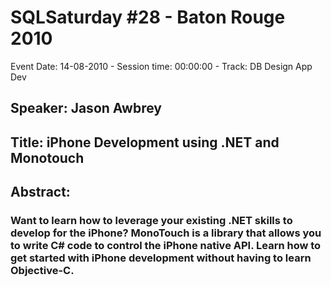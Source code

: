 # SQLSaturday #28 - Baton Rouge 2010
Event Date: 14-08-2010 - Session time: 00:00:00 - Track: DB Design  App Dev
## Speaker: Jason Awbrey
## Title: iPhone Development using .NET and Monotouch
## Abstract:
### Want to learn how to leverage your existing .NET skills to develop for the iPhone?  MonoTouch is a library that allows you to write C# code to control the iPhone native API.  Learn how to get started with iPhone development without having to learn Objective-C.
